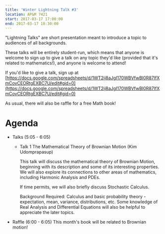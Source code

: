 ```yaml
---
title: 'Winter Lightning Talk #3'
location: AP&M 7421
start: 2017-03-17 17:00:00
end: 2017-03-17 18:30:00
---
```

"Lightning Talks" are short presentation meant to introduce a topic to
audiences of all backgrounds.

These talks will be entirely student-run, which means that anyone is
welcome to sign up to give a talk on any topic they'd like (provided
that it's related to mathematics!), and anyone is welcome to attend!

If you'd like to give a talk, sign up at
[https://docs.google.com/spreadsheets/d/1WT2ij8aJgI170WBVfwBI0R87IfXmCovCEORtgEXBC7U/edit#gid=0](https://docs.google.com/spreadsheets/d/1WT2ij8aJgI170WBVfwBI0R87IfXmCovCEORtgEXBC7U/edit#gid=0)

As usual, there will also be raffle for a free Math book!

# Agenda
- Talks (5:05 - 6:05)
    - Talk 1
        The Mathematical Theory of Brownian Motion
        (Kim Udomprapasup)

        This talk will discuss the mathematical theory of Brownian Motion, beginning with its description and some of its interesting properties. We will also explore its connections to other areas of mathematics, including Harmonic Analysis and PDEs.

        If time permits, we will also briefly discuss Stochastic Calculus.

        Background Required:
        Calculus and basic probability theory - expectation, mean, variance, distributions, etc. Some knowledge of Real Analysis and Differential Equations will also be helpful to appreciate the later topics.

- Raffle (6:00 - 6:05)
    This month's book will be related to Brownian motion!
